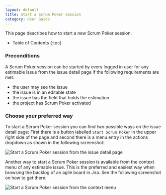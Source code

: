 ```yaml
---
layout: default
title: Start a Scrum Poker session
category: User Guide
---
```


This page describes how to start a new Scrum Poker session.

* Table of Contents
{:toc}

### Preconditions

A Scrum Poker session can be started by every logged in user for any estimable issue from the issue detail page if the following requirements are met:

* the user may see the issue
* the issue is in an editable state
* the issue has the field that holds the estimation
* the project has Scrum Poker activated

### Choose your preferred way

To start a Scrum Poker session you can find two possible ways on the issue detail page:
First there is a button labelled `Start Scrum Poker` in the upper right side of the page and second there is a menu entry in the actions dropdown as shown in the following screenshot:

![Start a Scrum Poker session from the issue detail page](/images/start-scrum-poker-session-issue-detail.png)

Another way to start a Scrum Poker session is available from the context menu of any estimable issue.
This is the preferred and easiest way when browsing the backlog of an agile board in Jira.
See the following screenshot on how to get there:

![Start a Scrum Poker session from the context menu](/images/start-scrum-poker-session-context-menu.png)
